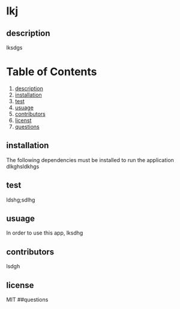 # lkj
  ## description
  lksdgs
  # Table of Contents
  1. [description](#description)
  2. [installation](#installation)
  3. [test](#test)
  4. [usuage](#usuage)
  5. [contributors](#contributors)
  6. [licenst](#license)
  7. [questions](#questions)

  
  ## installation
  The following dependencies must be installed to run the application dlkghsldkhgs
  ## test
  ldshg;sdlhg
  ## usuage
  In order to use this app, lksdhg
  ## contributors
  lsdgh
  ## license
  MIT
  ##questions
  
